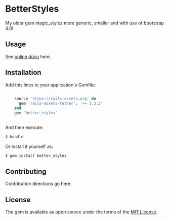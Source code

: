 # BetterStyles
My older gem magic_stylez more generic, smaller and with use of bootstrap 4.0!

## Usage
See [online docu](https://berlinmagic.github.io/better_styles/) here.

## Installation
Add this lines to your application's Gemfile:

```ruby
    
    source 'https://rails-assets.org' do
      gem 'rails-assets-tether', '>= 1.3.3'
    end
    gem 'better_styles'
    
```

And then execute:
```bash
$ bundle
```

Or install it yourself as:
```bash
$ gem install better_styles
```

## Contributing
Contribution directions go here.

## License
The gem is available as open source under the terms of the [MIT License](http://opensource.org/licenses/MIT).
